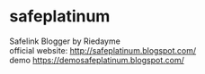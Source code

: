 # safeplatinum

Safelink Blogger by Riedayme<br/>
official website: http://safeplatinum.blogspot.com/<br/>
demo https://demosafeplatinum.blogspot.com/
